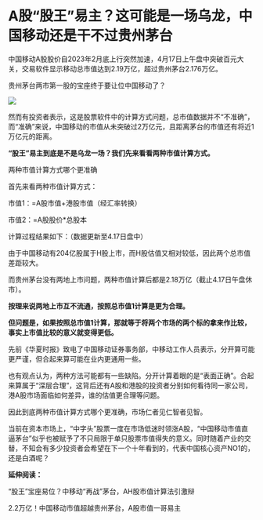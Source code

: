 # A股“股王”易主？这可能是一场乌龙，中国移动还是干不过贵州茅台

中国移动A股股价自2023年2月底上行突然加速，4月17日上午盘中突破百元大关，交易软件显示移动总市值达到2.19万亿，超过贵州茅台2.176万亿。

贵州茅台两市第一股的宝座终于要让位中国移动了？

![](https://inews.gtimg.com/om_bt/O42ReWfrozL0pEJ_OXnU_6zFIFKl8xpFXLb8bKvJah9ZYAA/1000)

然而有投资者表示，这是股票软件中的计算方式问题，总市值数据并不“不准确”，而“准确”来说，中国移动的市值从未突破过2万亿元，且距离茅台的市值还有将近1万亿元的距离。

**“股王”易主到底是不是乌龙一场？我们先来看看两种市值计算方式。**

两种市值计算方式哪个更准确

首先来看两种市值计算方式：

市值1：=A股市值+港股市值（经汇率转换）

市值2：=A股股价*总股本

计算过程结果如下：（数据更新至4.17日盘中）

由于中国移动有204亿股属于H股上市，而H股估值又相对较低，因此两个总市值差距较大。

而贵州茅台没有两地上市问题，两种市值计算后都是2.18万亿（截止4.17日午盘休市）。

**按理来说两地上市互不流通，按照总市值1计算是更为合理。**

**但问题是，如果按照总市值1计算，那就等于将两个市场的两个标的拿来作比较，事实上市值比较的意义就变得更低。**

先前《华夏时报》致电了中国移动证券事务部，中移动工作人员表示，分开算可能更严谨，但合起来算可能在业内更通用一些。

也有观点认为，两种方法可能都有一些缺陷。分开计算着眼的是“表面正确”。合起来算属于“深层合理”，这背后还有A股和港股的投资者分别如何看待同一家公司，港A股市场面临如何差异，谁的估值更合理等问题。

因此到底两种市值计算方式哪个更准确，市场仁者见仁智者见智。

当前在资本市场上，“中字头”股票一度在市场低迷时领涨A股，“中国移动市值直逼茅台”似乎也被赋予了不只局限于单只股票市值得失的意义。同时随着产业的交替，不知会有多少投资者会希望在下一个十年看到的，代表中国核心资产NO1的，还是白酒呢？

**延伸阅读：**

“股王”宝座易位？中移动“再战”茅台，AH股市值计算法引激辩

2.2万亿！中国移动市值超越贵州茅台，A股市值一哥易主

